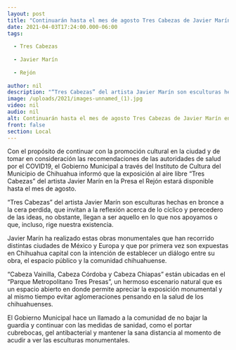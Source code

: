 ```yaml
---
layout: post
title: "Continuarán hasta el mes de agosto Tres Cabezas de Javier Marín en Presa el Rejón"
date: 2021-04-03T17:24:00.000-06:00
tags:
  
  - Tres Cabezas
  
  - Javier Marín
  
  - Rejón
  
author: nil
description: "“Tres Cabezas” del artista Javier Marín son esculturas hechas en bronce a la cera perdida, que invitan a la reflexión acerca de lo cíclico y perecedero de las ideas"
image: /uploads/2021/images-unnamed_(1).jpg
video: nil
audio: nil
alt: Continuarán hasta el mes de agosto Tres Cabezas de Javier Marín en Presa el Rejón
front: false
section: Local
---
```


Con el propósito de continuar con la promoción cultural en la ciudad y de tomar en consideración las recomendaciones de las autoridades de salud por el COVID19, el Gobierno Municipal a través del Instituto de Cultura del Municipio de Chihuahua informó que la exposición al aire libre “Tres Cabezas” del artista Javier Marín en la Presa el Rejón estará disponible hasta el mes de agosto.

“Tres Cabezas” del artista Javier Marín son esculturas hechas en bronce a la cera perdida, que invitan a la reflexión acerca de lo cíclico y perecedero de las ideas, no obstante, llegan a ser aquello en lo que nos apoyamos o que, incluso, rige nuestra existencia. 

Javier Marín ha realizado estas obras monumentales que han recorrido distintas ciudades de México y Europa y que por primera vez son expuestas en Chihuahua capital con la intención de establecer un diálogo entre su obra, el espacio público y la comunidad chihuahuense.

“Cabeza Vainilla, Cabeza Córdoba y Cabeza Chiapas” están ubicadas en el “Parque Metropolitano Tres Presas”, un hermoso escenario natural que es un espacio abierto en donde permite apreciar la exposición monumental y al mismo tiempo evitar aglomeraciones pensando en la salud de los chihuahuenses.

El Gobierno Municipal hace un llamado a la comunidad de no bajar la guardia y continuar con las medidas de sanidad, como el portar cubrebocas, gel antibacterial y mantener la sana distancia al momento de acudir a ver las esculturas monumentales.  